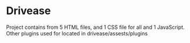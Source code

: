 # Drivease

Project contains from 5 HTML files, and 1 CSS file for all and 1 JavaScript.
Other plugins used for located in drivease/assests/plugins 
